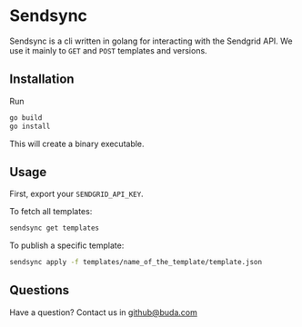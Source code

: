 # Sendsync

Sendsync is a cli written in golang for interacting with the Sendgrid API. We use it mainly to `GET` and `POST` templates and versions.

## Installation

Run
```bash
go build
go install
```
This will create a binary executable.
## Usage

First, export your `SENDGRID_API_KEY`.

To fetch all templates:
```bash
sendsync get templates
```

To publish a specific template:
```bash
sendsync apply -f templates/name_of_the_template/template.json
```

## Questions
Have a question? Contact us in github@buda.com
